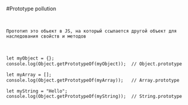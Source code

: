 #Prototype pollution
<p>&nbsp;</p>

```Прототип это обьект в JS, на который ссылается другой объект для наследования свойств и методов```
<p>&nbsp;</p>

```html
let myObject = {};
console.log(Object.getPrototypeOf(myObject));  // Object.prototype

let myArray = [];
console.log(Object.getPrototypeOf(myArray));   // Array.prototype

let myString = "Hello";
console.log(Object.getPrototypeOf(myString));  // String.prototype
```
